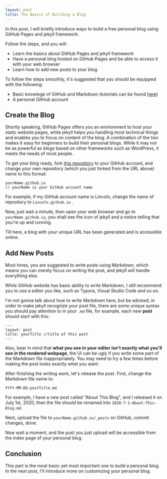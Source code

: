 ```yaml
---
layout: post
title: The Basics of Building a Blog
---
```


In this post, I will briefly introduce ways to bulid a free personal blog using GitHub Pages and jekyll framework.



Follow the steps, and you will:

* Learn the basics about GitHub Pages and jekyll framework
* Have a personal blog hosted on GitHub Pages and be able to access it with your web browser
* Learn how to add new posts to your blog



To follow the steps smoothly, it's suggested that you should be equipped with the following:

* Basic knowlege of GitHub and Markdown (tutorials can be found [here](https://guides.github.com/features/mastering-markdown/))
* A personal GitHub account



## Create the Blog

Shortly speaking, GitHub Pages offers you an environment to host your static website pages, while jekyll helps you handling most technical things and enables you to focus on content of the blog. A combination of the two makes it easy for beginners to build their personal blogs. While it may not be as powerful as blogs based on other  frameworks such as WordPress, it meets the needs of most people.



To get your blog ready, fork [this repository](https://github.com/barryclark/jekyll-now) to your GitHub account, and change your own repository (which you just forked from the URL above) name to this format:

```
yourName.github.io
// yourName is your GitHub account name
```

For example, if my GitHub account name is Lincoln, change the name of repository to `Lincoln.github.io` .



Now, just wait a minute, then open your web browser and go to `yourName.github.io`, you shall see the icon of jekyll and a notice telling that you're up and running.



Till here, a blog with your unique URL has been generated and is accessible online.



## Add New Posts

Most times, you are suggested to write posts using Markdown, which means you can merely focus on writing the post, and jekyll will handle everything else.



While GitHub website has basic ability to write Markdown, I still recommend you to use a editor you like, such as Typora, Visual Studio Code and so on.



I'm not gonna talk about how to write Markdown here, but be advised, in order to make jekyll recognize your post file, there are some unique syntax you should pay attention to in your `.md` file, for example, each new **post** should start with this:

```
---
layout: post
title: yourTitle //title of this post
---
```



Also, bear in mind that **what you see in your editor isn't exactly what you'll see in the rendered webpage**, the UI can be ugly if you write some part of the Markdown file inappropriately. You may need to try a few times before making the post looks exactly what you want.



After finishing the writing work, let's release the post. First, change the Markdown file name to:

```
YYYY-MM-DD-postTitle.md
```

For example, I have a new post called "About This Blog", and I released it on July 1st, 2020, then the file should be renamed into `2020-7-1-About-This-Blog.md`.



Next, upload the file to `yourName.github.io/_posts` on GitHub, commit changes, done.



Now wait a moment, and the post you just upload will be accessible from the index page of your personal blog.



## Conclusion 

This part is the most basic yet most important one to build a personal blog. In the next post, I'll introduce more on customizing your personal blog.
